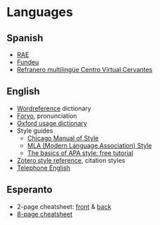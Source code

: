 # Languages
## Spanish
- [RAE](http://www.rae.es/)
- [Fundeu](https://www.fundeu.es/)
- [Refranero multilingüe Centro Virtual Cervantes](https://cvc.cervantes.es/lengua/refranero/)

## English
- [Wordreference](http://www.wordreference.com/) dictionary
- [Forvo](https://forvo.com/), pronunciation
- [Oxford usage dictionary](https://en.oxforddictionaries.com/grammar/usage)
- Style guides
  - [Chicago Manual of Style](http://www.libs.uga.edu/ref/chicagostyle.pdf)
  - [MLA (Modern Language Association) Style](https://style.mla.org/)
  - [The basics of APA style: free tutorial](http://www.apastyle.org/learn/tutorials/basics-tutorial.aspx)
- [Zotero style reference](https://www.zotero.org/styles), citation styles
- [Telephone English](http://www.englishclub.com/speaking/telephone_language.htm)

## Esperanto
- 2-page cheatsheet: [front](http://lastranga.tumblr.com/image/150556354707) & [back](http://lastranga.tumblr.com/image/150554956187)
- [8-page cheatsheet](http://esperanto.bretonio.free.fr/dokumentoj/pakeo-en2.pdf)
